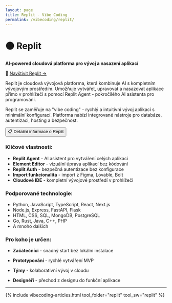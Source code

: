 ```yaml
---
layout: page
title: Replit - Vibe Coding
permalink: /vibecoding/replit/
---
```


# 🟠 Replit

**AI-powered cloudová platforma pro vývoj a nasazení aplikací**

🔗 [Navštívit Replit →](https://replit.com)

Replit je cloudová vývojová platforma, která kombinuje AI s kompletním vývojovým prostředím. Umožňuje vytvářet, upravovat a nasazovat aplikace přímo v prohlížeči s pomocí Replit Agent - pokročilého AI asistenta pro programování.

Replit se zaměřuje na "vibe coding" - rychlý a intuitivní vývoj aplikací s minimální konfigurací. Platforma nabízí integrované nástroje pro databáze, autentizaci, hosting a bezpečnost.

<div class="vibecoding-details">
  <button class="vibecoding-toggle collapsed" onclick="toggleDetails(this)">
    📋 Detailní informace o Replit
  </button>
  <div class="vibecoding-content" markdown="1">

### Klíčové vlastnosti:
- **Replit Agent** - AI asistent pro vytváření celých aplikací
- **Element Editor** - vizuální úprava aplikací bez kódování
- **Replit Auth** - bezpečná autentizace bez konfigurace
- **Import funkcionalita** - import z Figma, Lovable, Bolt
- **Cloudové IDE** - kompletní vývojové prostředí v prohlížeči

### Podporované technologie:
- Python, JavaScript, TypeScript, React, Next.js
- Node.js, Express, FastAPI, Flask
- HTML, CSS, SQL, MongoDB, PostgreSQL
- Go, Rust, Java, C++, PHP
- A mnoho dalších

### Pro koho je určen:
- **Začátečníci** - snadný start bez lokální instalace
- **Prototypování** - rychlé vytváření MVP
- **Týmy** - kolaborativní vývoj v cloudu
- **Designéři** - přechod z designu do funkční aplikace

  </div>
</div>

<hr>

{% include vibecoding-articles.html tool_folder="replit" tool_sw="replit" %} 